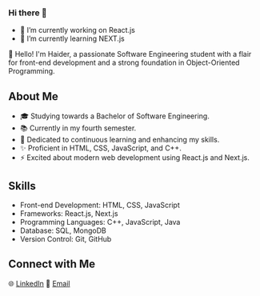### Hi there 👋

- 🔭 I’m currently working on React.js
- 🌱 I’m currently learning NEXT.js


👋 Hello! I'm Haider, a passionate Software Engineering student with a flair for front-end development and a strong foundation in Object-Oriented Programming.

## About Me

- 🎓 Studying towards a Bachelor of Software Engineering.
- 📚 Currently in my fourth semester.
- 🌟 Dedicated to continuous learning and enhancing my skills.
- ✨ Proficient in HTML, CSS, JavaScript, and C++.
- ⚡ Excited about modern web development using React.js and Next.js.

## Skills

- Front-end Development: HTML, CSS, JavaScript
- Frameworks: React.js, Next.js
- Programming Languages: C++, JavaScript, Java
- Database: SQL, MongoDB
- Version Control: Git, GitHub

## Connect with Me

🌐 [LinkedIn](www.linkedin.com/in/haider-abbas-moazzam-52b433247)
📧 [Email](haider.a.moazzam@gmail.com)

